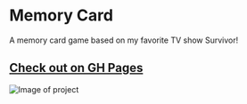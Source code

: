 # Memory Card

A memory card game based on my favorite TV show Survivor!

## [Check out on GH Pages](https://imouth.github.io/Shopping-Cart/)

![Image of project](card-game.gif)
